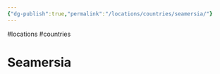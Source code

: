 ```yaml
---
{"dg-publish":true,"permalink":"/locations/countries/seamersia/"}
---
```


#locations #countries
# Seamersia
